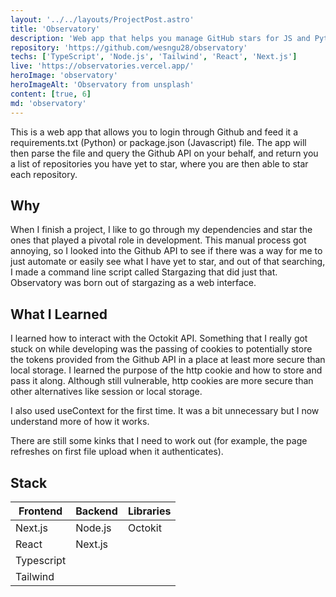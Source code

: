 ```yaml
---
layout: '../../layouts/ProjectPost.astro'
title: 'Observatory'
description: 'Web app that helps you manage GitHub stars for JS and Python projects, showing you a list of repositories that you have yet to star.'
repository: 'https://github.com/wesngu28/observatory'
techs: ['TypeScript', 'Node.js', 'Tailwind', 'React', 'Next.js']
live: 'https://observatories.vercel.app/'
heroImage: 'observatory'
heroImageAlt: 'Observatory from unsplash'
content: [true, 6]
md: 'observatory'
---
```


This is a web app that allows you to login through Github and feed it a requirements.txt (Python) or package.json (Javascript) file. The app will then parse the file and query the Github API on your behalf, and return you a list of repositories you have yet to star, where you are then able to star each repository.

## Why

When I finish a project, I like to go through my dependencies and star the ones that played a pivotal role in development. This manual process got annoying, so I looked into the Github API to see if there was a way for me to just automate or easily see what I have yet to star, and out of that searching, I made a command line script called Stargazing that did just that. Observatory was born out of stargazing as a web interface.

## What I Learned

I learned how to interact with the Octokit API. Something that I really got stuck on while developing was the passing of cookies to potentially store the tokens provided from the Github API in a place at least more secure than local storage. I learned the purpose of the http cookie and how to store and pass it along. Although still vulnerable, http cookies are more secure than other alternatives like session or local storage.

I also used useContext for the first time. It was a bit unnecessary but I now understand more of how it works.

There are still some kinks that I need to work out (for example, the page refreshes on first file upload when it authenticates).

## Stack

| Frontend    | Backend     | Libraries
| ----------- | ----------- | ----------- |
| Next.js      | Node.js       | Octokit |
| React   |   Next.js      |  |
| Typescript  |         |  |
| Tailwind |    |   |
